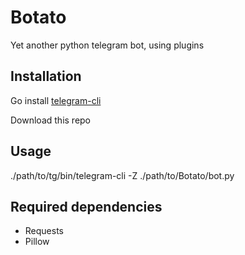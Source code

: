 # Botato
Yet another python telegram bot, using plugins

## Installation
Go install [telegram-cli](https://github.com/vysheng/tg)

Download this repo

## Usage
./path/to/tg/bin/telegram-cli -Z ./path/to/Botato/bot.py

## Required dependencies
* Requests
* Pillow

